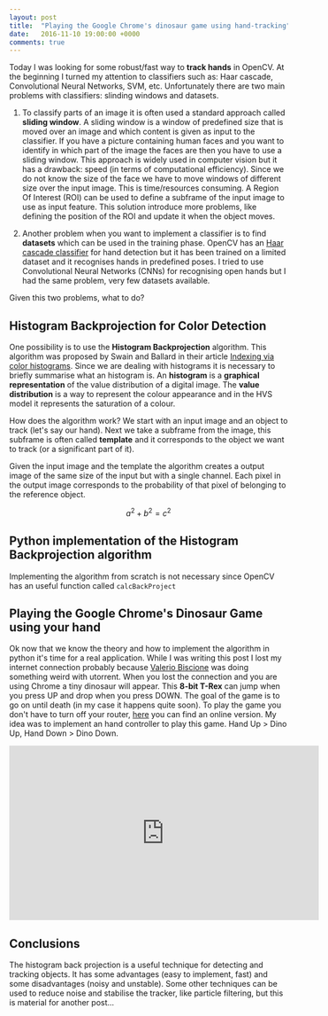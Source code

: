 ```yaml
---
layout: post
title:  "Playing the Google Chrome's dinosaur game using hand-tracking"
date:   2016-11-10 19:00:00 +0000
comments: true
---
```


Today I was looking for some robust/fast way to **track hands** in OpenCV. At the beginning I turned my attention to classifiers such as: Haar cascade, Convolutional Neural Networks, SVM, etc. Unfortunately there are two main problems with classifiers: slinding windows and datasets.

1. To classify parts of an image it is often used a standard approach called **sliding window**. A sliding window is a window of predefined size that is moved over an image and which content is given as input to the classifier. If you have a picture containing human faces and you want to identify in which part of the image the faces are then you have to use a sliding window. This approach is widely used in computer vision but it has a drawback: speed (in terms of computational efficiency). Since we do not know the size of the face we have to move windows of different size over the input image. This is time/resources consuming. A Region Of Interest (ROI) can be used to define a subframe of the input image to use as input feature. This solution introduce more problems, like defining the position of the ROI and update it when the object moves.

2. Another problem when you want to implement a classifier is to find **datasets** which can be used in the training phase. OpenCV has an [Haar cascade classifier](http://docs.opencv.org/2.4/modules/objdetect/doc/cascade_classification.html) for hand detection but it has been trained on a limited dataset and it recognises hands in predefined poses. I tried to use Convolutional Neural Networks (CNNs) for recognising open hands but I had the same problem, very few datasets available.

Given this two problems, what to do? 

Histogram Backprojection for Color Detection
--------------------------------------------

One possibility is to use the **Histogram Backprojection** algorithm. This algorithm was proposed by Swain and Ballard in their article [Indexing via color histograms](http://link.springer.com/chapter/10.1007%2F978-3-642-77225-2_13). Since we are dealing with histograms it is necessary to briefly summarise what an histogram is. An **histogram** is a **graphical representation** of the value distribution of a digital image. The **value distribution** is a way to represent the colour appearance and in the HVS model it represents the saturation of a colour.



How does the algorithm work? We start with an input image and an object to track (let's say our hand). Next we take a subframe from the image, this subframe is often called **template** and it corresponds to the object we want to track (or a significant part of it).

Given the input image and the template the algorithm creates a output image of the same size of the input but with a single channel. Each pixel in the output image corresponds to the probability of that pixel of belonging to the reference object.

$$a^2 + b^2 = c^2$$

Python implementation of the Histogram Backprojection algorithm
---------------------------------------------------------------
Implementing the algorithm from scratch is not necessary since OpenCV has an useful function called `calcBackProject`

Playing the Google Chrome's Dinosaur Game using your hand
---------------------------------------------------------

Ok now that we know the theory and how to implement the algorithm in python it's time for a real application. While I was writing this post I lost my internet connection probably because [Valerio Biscione](http://valeriobiscione.com/) was doing something weird with utorrent. When you lost the connection and you are using Chrome a tiny dinosaur will appear. This **8-bit T-Rex** can jump when you press UP and drop when you press DOWN. The goal of the game is to go on until death (in my case it happens quite soon). To play the game you don't have to turn off your router, [here](http://apps.thecodepost.org/trex/trex.html) you can find an online version. My idea was to implement an hand controller to play this game. Hand Up > Dino Up, Hand Down > Dino Down. 

<div style="text-align: center;">
<iframe width="560" height="315" src="https://www.youtube.com/embed/eoUOkV5vVpU" frameborder="0" allowfullscreen></iframe>
</div>

Conclusions
------------

The histogram back projection is a useful technique for detecting and tracking objects. It has some advantages (easy to implement, fast) and some disadvantages (noisy and unstable). Some other techniques can be used to reduce noise and stabilise the tracker, like particle filtering, but this is material for another post...





